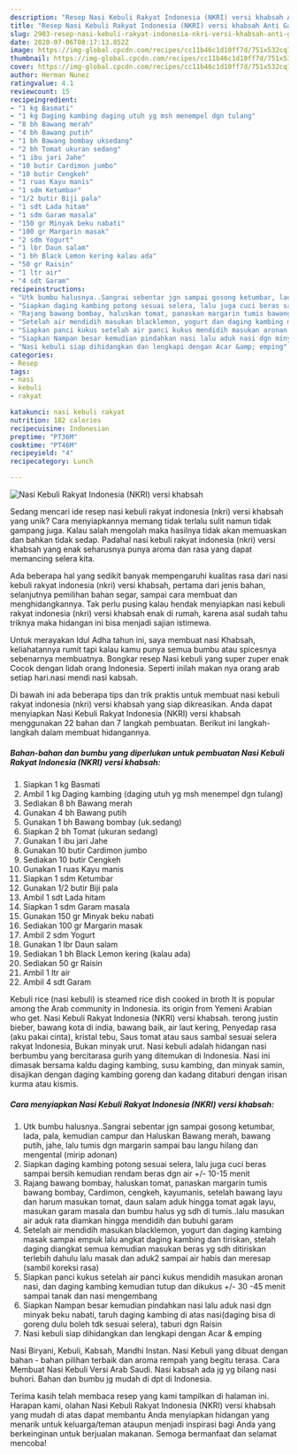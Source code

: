 ```yaml
---
description: "Resep Nasi Kebuli Rakyat Indonesia (NKRI) versi khabsah Anti Gagal"
title: "Resep Nasi Kebuli Rakyat Indonesia (NKRI) versi khabsah Anti Gagal"
slug: 2903-resep-nasi-kebuli-rakyat-indonesia-nkri-versi-khabsah-anti-gagal
date: 2020-07-06T08:17:13.852Z
image: https://img-global.cpcdn.com/recipes/cc11b46c1d10ff7d/751x532cq70/nasi-kebuli-rakyat-indonesia-nkri-versi-khabsah-foto-resep-utama.jpg
thumbnail: https://img-global.cpcdn.com/recipes/cc11b46c1d10ff7d/751x532cq70/nasi-kebuli-rakyat-indonesia-nkri-versi-khabsah-foto-resep-utama.jpg
cover: https://img-global.cpcdn.com/recipes/cc11b46c1d10ff7d/751x532cq70/nasi-kebuli-rakyat-indonesia-nkri-versi-khabsah-foto-resep-utama.jpg
author: Herman Nunez
ratingvalue: 4.1
reviewcount: 15
recipeingredient:
- "1 kg Basmati"
- "1 kg Daging kambing daging utuh yg msh menempel dgn tulang"
- "8 bh Bawang merah"
- "4 bh Bawang putih"
- "1 bh Bawang bombay uksedang"
- "2 bh Tomat ukuran sedang"
- "1 ibu jari Jahe"
- "10 butir Cardimon jumbo"
- "10 butir Cengkeh"
- "1 ruas Kayu manis"
- "1 sdm Ketumbar"
- "1/2 butir Biji pala"
- "1 sdt Lada hitam"
- "1 sdm Garam masala"
- "150 gr Minyak beku nabati"
- "100 gr Margarin masak"
- "2 sdm Yogurt"
- "1 lbr Daun salam"
- "1 bh Black Lemon kering kalau ada"
- "50 gr Raisin"
- "1 ltr air"
- "4 sdt Garam"
recipeinstructions:
- "Utk bumbu halusnya..Sangrai sebentar jgn sampai gosong ketumbar, lada, pala, kemudian campur dan Haluskan Bawang merah, bawang putih, jahe, lalu tumis dgn margarin sampai bau langu hilang dan mengental (mirip adonan)"
- "Siapkan daging kambing potong sesuai selera, lalu juga cuci beras sampai bersih kemudian rendam beras dgn air +/- 10-15 menit"
- "Rajang bawang bombay, haluskan tomat, panaskan margarin tumis bawang bombay, Cardimon, cengkeh, kayumanis, setelah bawang layu dan harum masukan tomat, daun salam aduk hingga tomat agak layu, masukan garam masala dan bumbu halus yg sdh di tumis..lalu masukan air aduk rata diamkan hingga mendidih dan bubuhi garam"
- "Setelah air mendidih masukan blacklemon, yogurt dan daging kambing masak sampai empuk lalu angkat daging kambing dan tiriskan, stelah daging diangkat semua kemudian masukan beras yg sdh ditiriskan terlebih dahulu lalu masak dan aduk2 sampai air habis dan meresap (sambil koreksi rasa)"
- "Siapkan panci kukus setelah air panci kukus mendidih masukan aronan nasi, dan daging kambing kemudian tutup dan dikukus +/- 30 -45 menit sampai tanak dan nasi mengembang"
- "Siapkan Nampan besar kemudian pindahkan nasi lalu aduk nasi dgn minyak beku nabati, taruh daging kambing di atas nasi(daging bisa di goreng dulu boleh tdk sesuai selera), taburi dgn Raisin"
- "Nasi kebuli siap dihidangkan dan lengkapi dengan Acar &amp; emping"
categories:
- Resep
tags:
- nasi
- kebuli
- rakyat

katakunci: nasi kebuli rakyat 
nutrition: 182 calories
recipecuisine: Indonesian
preptime: "PT36M"
cooktime: "PT46M"
recipeyield: "4"
recipecategory: Lunch

---
```



![Nasi Kebuli Rakyat Indonesia (NKRI) versi khabsah](https://img-global.cpcdn.com/recipes/cc11b46c1d10ff7d/751x532cq70/nasi-kebuli-rakyat-indonesia-nkri-versi-khabsah-foto-resep-utama.jpg)

Sedang mencari ide resep nasi kebuli rakyat indonesia (nkri) versi khabsah yang unik? Cara menyiapkannya memang tidak terlalu sulit namun tidak gampang juga. Kalau salah mengolah maka hasilnya tidak akan memuaskan dan bahkan tidak sedap. Padahal nasi kebuli rakyat indonesia (nkri) versi khabsah yang enak seharusnya punya aroma dan rasa yang dapat memancing selera kita.

Ada beberapa hal yang sedikit banyak mempengaruhi kualitas rasa dari nasi kebuli rakyat indonesia (nkri) versi khabsah, pertama dari jenis bahan, selanjutnya pemilihan bahan segar, sampai cara membuat dan menghidangkannya. Tak perlu pusing kalau hendak menyiapkan nasi kebuli rakyat indonesia (nkri) versi khabsah enak di rumah, karena asal sudah tahu triknya maka hidangan ini bisa menjadi sajian istimewa.

Untuk merayakan Idul Adha tahun ini, saya membuat nasi Khabsah, keliahatannya rumit tapi kalau kamu punya semua bumbu atau spicesnya sebenarnya membuatnya. Bongkar resep Nasi kebuli yang super zuper enak Cocok dengan lidah orang Indonesia. Seperti inilah makan nya orang arab setiap hari.nasi mendi nasi kabsah.


Di bawah ini ada beberapa tips dan trik praktis untuk membuat nasi kebuli rakyat indonesia (nkri) versi khabsah yang siap dikreasikan. Anda dapat menyiapkan Nasi Kebuli Rakyat Indonesia (NKRI) versi khabsah menggunakan 22 bahan dan 7 langkah pembuatan. Berikut ini langkah-langkah dalam membuat hidangannya.

<!--inarticleads1-->

##### Bahan-bahan dan bumbu yang diperlukan untuk pembuatan Nasi Kebuli Rakyat Indonesia (NKRI) versi khabsah:

1. Siapkan 1 kg Basmati
1. Ambil 1 kg Daging kambing (daging utuh yg msh menempel dgn tulang)
1. Sediakan 8 bh Bawang merah
1. Gunakan 4 bh Bawang putih
1. Gunakan 1 bh Bawang bombay (uk.sedang)
1. Siapkan 2 bh Tomat (ukuran sedang)
1. Gunakan 1 ibu jari Jahe
1. Gunakan 10 butir Cardimon jumbo
1. Sediakan 10 butir Cengkeh
1. Gunakan 1 ruas Kayu manis
1. Siapkan 1 sdm Ketumbar
1. Gunakan 1/2 butir Biji pala
1. Ambil 1 sdt Lada hitam
1. Siapkan 1 sdm Garam masala
1. Gunakan 150 gr Minyak beku nabati
1. Sediakan 100 gr Margarin masak
1. Ambil 2 sdm Yogurt
1. Gunakan 1 lbr Daun salam
1. Sediakan 1 bh Black Lemon kering (kalau ada)
1. Sediakan 50 gr Raisin
1. Ambil 1 ltr air
1. Ambil 4 sdt Garam


Kebuli rice (nasi kebuli) is steamed rice dish cooked in broth It is popular among the Arab community in Indonesia. its origin from Yemeni Arabian who get. Nasi Kebuli Rakyat Indonesia (NKRI) versi khabsah. terong justin bieber, bawang kota di india, bawang baik, air laut kering, Penyedap rasa (aku pakai cinta), kristal tebu, Saus tomat atau saus sambal sesuai selera rakyat Indonesia, Bukan minyak urut. Nasi kebuli adalah hidangan nasi berbumbu yang bercitarasa gurih yang ditemukan di Indonesia. Nasi ini dimasak bersama kaldu daging kambing, susu kambing, dan minyak samin, disajikan dengan daging kambing goreng dan kadang ditaburi dengan irisan kurma atau kismis. 

<!--inarticleads2-->

##### Cara menyiapkan Nasi Kebuli Rakyat Indonesia (NKRI) versi khabsah:

1. Utk bumbu halusnya..Sangrai sebentar jgn sampai gosong ketumbar, lada, pala, kemudian campur dan Haluskan Bawang merah, bawang putih, jahe, lalu tumis dgn margarin sampai bau langu hilang dan mengental (mirip adonan)
1. Siapkan daging kambing potong sesuai selera, lalu juga cuci beras sampai bersih kemudian rendam beras dgn air +/- 10-15 menit
1. Rajang bawang bombay, haluskan tomat, panaskan margarin tumis bawang bombay, Cardimon, cengkeh, kayumanis, setelah bawang layu dan harum masukan tomat, daun salam aduk hingga tomat agak layu, masukan garam masala dan bumbu halus yg sdh di tumis..lalu masukan air aduk rata diamkan hingga mendidih dan bubuhi garam
1. Setelah air mendidih masukan blacklemon, yogurt dan daging kambing masak sampai empuk lalu angkat daging kambing dan tiriskan, stelah daging diangkat semua kemudian masukan beras yg sdh ditiriskan terlebih dahulu lalu masak dan aduk2 sampai air habis dan meresap (sambil koreksi rasa)
1. Siapkan panci kukus setelah air panci kukus mendidih masukan aronan nasi, dan daging kambing kemudian tutup dan dikukus +/- 30 -45 menit sampai tanak dan nasi mengembang
1. Siapkan Nampan besar kemudian pindahkan nasi lalu aduk nasi dgn minyak beku nabati, taruh daging kambing di atas nasi(daging bisa di goreng dulu boleh tdk sesuai selera), taburi dgn Raisin
1. Nasi kebuli siap dihidangkan dan lengkapi dengan Acar &amp; emping


Nasi Biryani, Kebuli, Kabsah, Mandhi Instan. Nasi Kebuli yang dibuat dengan bahan - bahan pilihan terbaik dan aroma rempah yang begitu terasa. Cara Membuat Nasi Kebuli Versi Arab Saudi. Nasi kabsah ada jg yg bilang nasi buhori. Bahan dan bumbu jg mudah di dpt di Indonesia. 

Terima kasih telah membaca resep yang kami tampilkan di halaman ini. Harapan kami, olahan Nasi Kebuli Rakyat Indonesia (NKRI) versi khabsah yang mudah di atas dapat membantu Anda menyiapkan hidangan yang menarik untuk keluarga/teman ataupun menjadi inspirasi bagi Anda yang berkeinginan untuk berjualan makanan. Semoga bermanfaat dan selamat mencoba!
